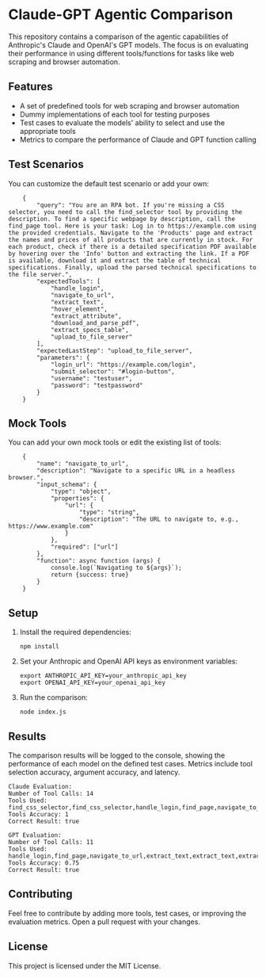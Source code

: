 # Claude-GPT Agentic Comparison

This repository contains a comparison of the agentic capabilities of Anthropic's Claude and OpenAI's GPT models. The focus is on evaluating their performance in using different tools/functions for tasks like web scraping and browser automation.

## Features

- A set of predefined tools for web scraping and browser automation
- Dummy implementations of each tool for testing purposes
- Test cases to evaluate the models' ability to select and use the appropriate tools
- Metrics to compare the performance of Claude and GPT function calling

## Test Scenarios
You can customize the default test scenario or add your own:
```
    {
        "query": "You are an RPA bot. If you're missing a CSS selector, you need to call the find_selector tool by providing the description. To find a specific webpage by description, call the find_page tool. Here is your task: Log in to https://example.com using the provided credentials. Navigate to the 'Products' page and extract the names and prices of all products that are currently in stock. For each product, check if there is a detailed specification PDF available by hovering over the 'Info' button and extracting the link. If a PDF is available, download it and extract the table of technical specifications. Finally, upload the parsed technical specifications to the file server.",
        "expectedTools": [
            "handle_login",
            "navigate_to_url",
            "extract_text",
            "hover_element",
            "extract_attribute",
            "download_and_parse_pdf",
            "extract_specs_table",
            "upload_to_file_server"
        ],
        "expectedLastStep": "upload_to_file_server",
        "parameters": {
            "login_url": "https://example.com/login",
            "submit_selector": "#login-button",
            "username": "testuser",
            "password": "testpassword"
        }
    }

```

## Mock Tools
You can add your own mock tools or edit the existing list of tools:
```
    {
        "name": "navigate_to_url",
        "description": "Navigate to a specific URL in a headless browser.",
        "input_schema": {
            "type": "object",
            "properties": {
                "url": {
                    "type": "string",
                    "description": "The URL to navigate to, e.g., https://www.example.com"
                }
            },
            "required": ["url"]
        },
        "function": async function (args) {
            console.log(`Navigating to ${args}`);
            return {success: true}
        }
    }

```

## Setup

1. Install the required dependencies:
   ```
   npm install
   ```

2. Set your Anthropic and OpenAI API keys as environment variables:
   ```
   export ANTHROPIC_API_KEY=your_anthropic_api_key
   export OPENAI_API_KEY=your_openai_api_key
   ```

3. Run the comparison:
   ```
   node index.js
   ```


## Results

The comparison results will be logged to the console, showing the performance of each model on the defined test cases. Metrics include tool selection accuracy, argument accuracy, and latency.

   ```
   Claude Evaluation:
   Number of Tool Calls: 14
   Tools Used: find_css_selector,find_css_selector,handle_login,find_page,navigate_to_url,find_css_selector,extract_text,find_css_selector,hover_element,find_css_selector,extract_attribute,download_and_parse_pdf,extract_specs_table,upload_to_file_server
   Tools Accuracy: 1
   Correct Result: true

   GPT Evaluation:
   Number of Tool Calls: 11
   Tools Used: handle_login,find_page,navigate_to_url,extract_text,extract_text,extract_text,hover_element,extract_links,extract_links,download_and_parse_pdf,upload_to_file_server
   Tools Accuracy: 0.75
   Correct Result: true
   ```

## Contributing

Feel free to contribute by adding more tools, test cases, or improving the evaluation metrics. Open a pull request with your changes.

## License

This project is licensed under the MIT License.